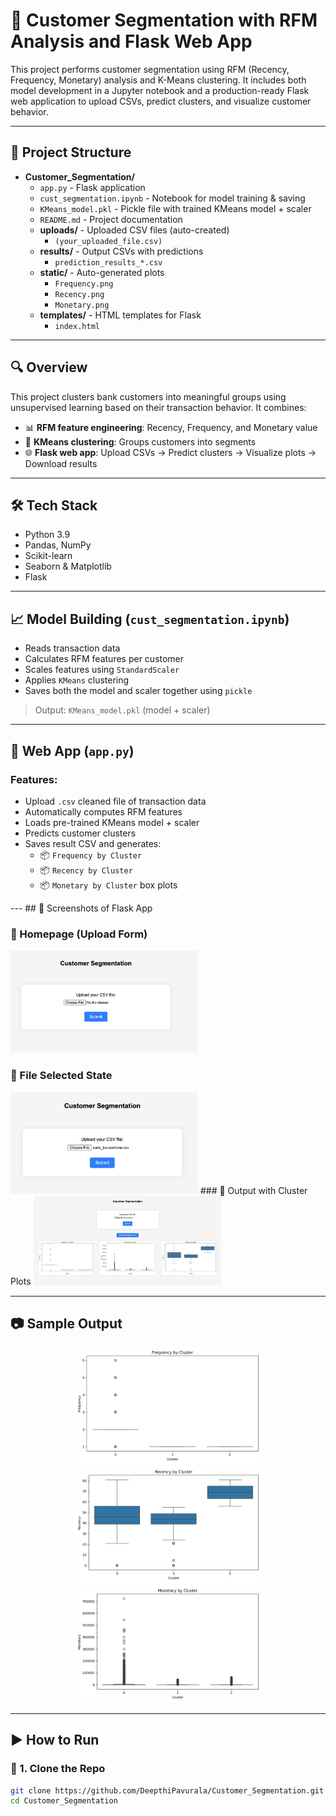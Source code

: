 # 🧠 Customer Segmentation with RFM Analysis and Flask Web App

This project performs customer segmentation using RFM (Recency, Frequency, Monetary) analysis and K-Means clustering. It includes both model development in a Jupyter notebook and a production-ready Flask web application to upload CSVs, predict clusters, and visualize customer behavior.

---

## 📌 Project Structure

- **Customer_Segmentation/**
  - `app.py` - Flask application
  - `cust_segmentation.ipynb` - Notebook for model training & saving
  - `KMeans_model.pkl` - Pickle file with trained KMeans model + scaler
  - `README.md` - Project documentation
  - **uploads/** - Uploaded CSV files (auto-created)
    - `(your_uploaded_file.csv)`
  - **results/** - Output CSVs with predictions
    - `prediction_results_*.csv`
  - **static/** - Auto-generated plots
    - `Frequency.png`
    - `Recency.png`
    - `Monetary.png`
  - **templates/** - HTML templates for Flask
    - `index.html`


---

## 🔍 Overview

This project clusters bank customers into meaningful groups using unsupervised learning based on their transaction behavior. It combines:

- 📊 **RFM feature engineering**: Recency, Frequency, and Monetary value
- 🤖 **KMeans clustering**: Groups customers into segments
- 🌐 **Flask web app**: Upload CSVs → Predict clusters → Visualize plots → Download results

---

## 🛠️ Tech Stack

- Python 3.9
- Pandas, NumPy
- Scikit-learn
- Seaborn & Matplotlib
- Flask

---

## 📈 Model Building (`cust_segmentation.ipynb`)

- Reads transaction data
- Calculates RFM features per customer
- Scales features using `StandardScaler`
- Applies `KMeans` clustering
- Saves both the model and scaler together using `pickle`

> Output: `KMeans_model.pkl` (model + scaler)

---

## 🚀 Web App (`app.py`)

### Features:
- Upload `.csv` cleaned file of transaction data
- Automatically computes RFM features
- Loads pre-trained KMeans model + scaler
- Predicts customer clusters
- Saves result CSV and generates:
  - 📦 `Frequency by Cluster`
  - 📦 `Recency by Cluster`
  - 📦 `Monetary by Cluster` box plots

--- ## 📸 Screenshots of Flask App

### 🔹 Homepage (Upload Form)
<img src="Flask_Screenshots/Home.png" width="300">

### 🔹 File Selected State
<img src="Flask_Screenshots/Predict_File_Submission.png" width="300">
### 🔹 Output with Cluster Plots
<img src="Flask_Screenshots/Results.png" width="300">

---

## 📷 Sample Output

<p align="center">
  <img src="static/Frequency.png" width="300">
  <img src="static/Recency.png" width="300">
  <img src="static/Monetary.png" width="300">
</p>

---

## ▶️ How to Run

### 🔧 1. Clone the Repo
```bash
git clone https://github.com/DeepthiPavurala/Customer_Segmentation.git
cd Customer_Segmentation
